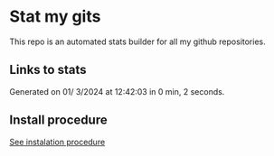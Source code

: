 # Stat my gits

This repo is an automated stats builder for all my github repositories.

## Links to stats


Generated on 01/ 3/2024 at 12:42:03 in 0 min, 2 seconds.

## Install procedure

[See instalation procedure](./src/install.md)
